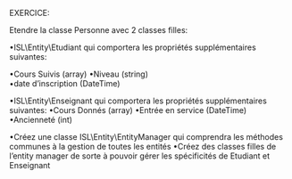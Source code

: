 EXERCICE:


Etendre la classe Personne avec 2 classes filles:

•ISL\Entity\Etudiant
qui comportera les propriétés supplémentaires suivantes:

  •Cours Suivis (array)
  •Niveau (string)  
  •date d’inscription (DateTime)
  
•ISL\Entity\Enseignant
  qui comportera les propriétés supplémentaires suivantes:
    •Cours Donnés (array)
    •Entrée en service (DateTime)
    •Ancienneté (int)
    
•Créez une classe ISL\Entity\EntityManager qui comprendra les méthodes communes à la gestion de toutes les entités
•Créez des classes filles de l’entity manager de sorte à pouvoir gérer les spécificités de Etudiant et Enseignant
